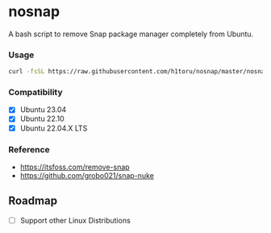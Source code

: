 # nosnap
A bash script to remove Snap package manager completely from Ubuntu.

### Usage
```bash
curl -fsSL https://raw.githubusercontent.com/h1toru/nosnap/master/nosnap.sh | bash
```

### Compatibility
- [x] Ubuntu 23.04
- [x] Ubuntu 22.10
- [x] Ubuntu 22.04.X LTS

### Reference
- https://itsfoss.com/remove-snap
- https://github.com/grobo021/snap-nuke

## Roadmap
- [ ] Support other Linux Distributions
